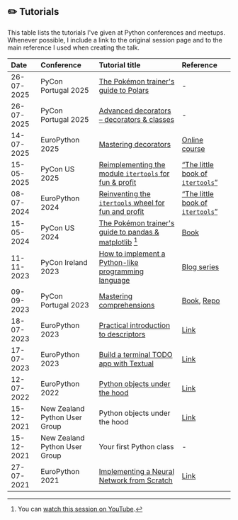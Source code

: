 ## ✏️ Tutorials

This table lists the tutorials I've given at Python conferences and meetups.
Whenever possible, I include a link to the original session page and to the main reference I used when creating the talk.

| Date | Conference | Tutorial title | Reference |
| :- | :- | :- | :- |
| 26-07-2025 | PyCon Portugal 2025 | [The Pokémon trainer's guide to Polars](https://pretalx.evolutio.pt/pycon-portugal-2025/talk/HAD3VX/) | - | - |
| 26-07-2025 | PyCon Portugal 2025 | [Advanced decorators – decorators & classes](https://pretalx.evolutio.pt/pycon-portugal-2025/talk/EMWGJK/) | - | [Online course](https://decorators.mathspp.com) |
| 14-07-2025 | EuroPython 2025 | [Mastering decorators](https://ep2025.europython.eu/session/mastering-decorators-the-cherry-on-top-of-your-functions) | [Online course](https://decorators.mathspp.com) |
| 15-05-2025 | PyCon US 2025 | [Reimplementing the module `itertools` for fun & profit](https://us.pycon.org/2025/schedule/presentation/93/) | [“The little book of `itertools`”](https://mathspp.com/books/the-little-book-of-itertools) |
| 08-07-2024 | EuroPython 2024 | [Reinventing the `itertools` wheel for fun and profit](https://ep2024.europython.eu/session/reinventing-the-itertools-wheel-for-fun-and-profit) | [“The little book of `itertools`”](https://mathspp.com/books/the-little-book-of-itertools) |
| 15-05-2024 | PyCon US 2024 | [The Pokémon trainer's guide to pandas & matplotlib](https://us.pycon.org/2024/schedule/presentation/102/) [^watch] | [Book](https://mathspp.gumroad.com/l/little-book-pandas-matplotlib) |
| 11-11-2023 | PyCon Ireland 2023 | [How to implement a Python-like programming language](http://pycon.ie/pycon-2023/schedule/) | [Blog series](https://mathspp.com/blog/tag:bpci) |
| 09-09-2023 | PyCon Portugal 2023 | [Mastering comprehensions](https://pretalx.evolutio.pt/pycon-pt-2023/talk/FMZMGP/) | [Book](https://mathspp.com/comprehending-comprehensions), [Repo](https://github.com/mathspp/comprehending-comprehensions) |
| 18-07-2023 | EuroPython 2023 | [Practical introduction to descriptors](https://ep2023.europython.eu/session/practical-introduction-to-descriptors) | [Link](https://mathspp.com/blog/pydonts/describing-descriptors) |
| 17-07-2023 | EuroPython 2023 | [Build a terminal TODO app with Textual](https://ep2023.europython.eu/session/build-a-terminal-todo-app-with-textual) | [Link](https://mathspp.com/blog/textual-for-beginners) |
| 12-07-2022 | EuroPython 2022 | [Python objects under the hood](https://ep2022.europython.eu/session/python-objects-under-the-hood) | [Link](https://mathspp.com/blog/pydonts/dunder-methods) |
| 15-12-2021 | New Zealand Python User Group | Python objects under the hood | [Link](https://mathspp.com/blog/pydonts/dunder-methods) |
| 15-12-2021 | New Zealand Python User Group | Your first Python class | - |
| 27-07-2021 | EuroPython 2021 | [Implementing a Neural Network from Scratch](https://ep2021.europython.eu/talks/4hDJyV5-implementing-a-neural-network-from-scratch/) | [Link](https://mathspp.com/blog/tag:nnfwp) |

[^watch]: You can [watch this session on YouTube](https://www.youtube.com/watch?v=M4CGalfUj0E).
